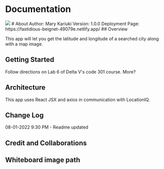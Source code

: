
# Documentation

<img src= "Screenshot[2]-01.png" >
# About
Author: Mary Kariuki  Version: 1.0.0
Deployment Page: https://fastidious-beignet-49079e.netlify.app/
## Overview

This app will let you get the latitude and longitude of a searched city along with a map image.

## Getting Started
Follow directions on Lab 6 of Delta V's code 301 course. More?

## Architecture
This app uses React JSX and axios in communication with LocationIQ.

## Change Log
08-01-2022 9:30 PM - Readme updated
## Credit and Collaborations
## Whiteboard image path


